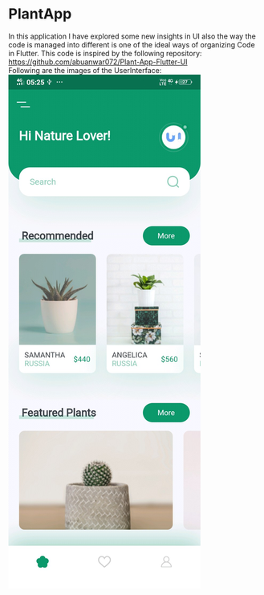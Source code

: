 # PlantApp
In this application I have explored some new insights in UI also the way the code is managed into different is one of the ideal ways of organizing Code in Flutter. This code is inspired by the following repository: https://github.com/abuanwar072/Plant-App-Flutter-UI
<br/>
Following are the images of the UserInterface:
<img src = "github_readme_images/home_page.jpg">
